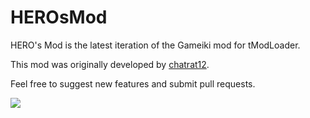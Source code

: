 # HEROsMod
HERO's Mod is the latest iteration of the Gameiki mod for tModLoader.

This mod was originally developed by [chatrat12](https://github.com/chatrat12).

Feel free to suggest new features and submit pull requests.

![](http://javid.ddns.net/tModLoader/widget/widgetimage/HEROsMod.png)
